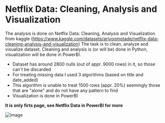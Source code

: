 # Netflix Data: Cleaning, Analysis and Visualization
The analysis is done on Netflix Data: Cleaning, Analysis and Visualization from kaggle (https://www.kaggle.com/datasets/ariyoomotade/netflix-data-cleaning-analysis-and-visualization)
The task is to clean, analyze and visualize dataset. Cleaning and analysis is (or will be) done in Python, visualization will be done in PowerBI.

- Dataset has around 2800 nulls (out of appr. 9000 rows) in it, so those can't be discarded
- For treating missing data I used 3 algorithms (based on title and date_added)
- This algorithm is unable to treat 1500 rows (appr. 20%) seemingly those that are "alone" and do not have any pattern to find
- Visualization is done in PowerBI

**It is only firts page, see Netflix Data in PowerBI for more**

![image](https://user-images.githubusercontent.com/114425094/194513548-0535e6af-649f-4c57-9d4e-708a3c0bdb85.png)
